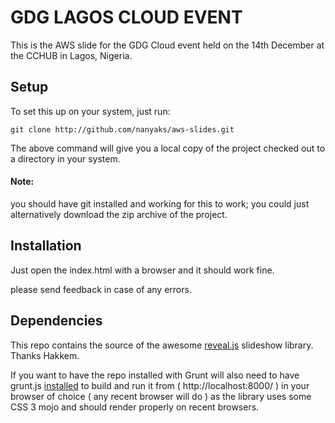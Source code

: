 # GDG LAGOS CLOUD EVENT

This is the AWS slide for the GDG Cloud event held on the 14th December at the CCHUB in Lagos, Nigeria.

## Setup
To set this up on your system, just run:

```git clone http://github.com/nanyaks/aws-slides.git```

The above command will give you a local copy of the project checked out to a directory in your system.

#### Note:
you should have git installed and working for this to work; you could just alternatively download the zip archive of the project.

## Installation
Just open the index.html with a browser and it should work fine.

please send feedback in case of any errors.

## Dependencies
This repo contains the source of the awesome [reveal.js](http://github.com/hakimel/reveal.js) slideshow library. Thanks Hakkem.

If you want to have the repo installed with Grunt will also need to have grunt.js [installed](https://github.com/hakimel/reveal.js#installation) to build and run it from ( http://localhost:8000/ ) in your browser of choice ( any recent browser will do ) as the library uses some CSS 3 mojo and should render properly on recent browsers.

